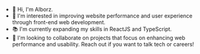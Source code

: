
<!--
**amesbahi/amesbahi** is a ✨ _special_ ✨ repository because its `README.md` (this file) appears on your GitHub profile.

Here are some ideas to get you started:

- 🔭 I’m currently working on ...
- 🌱 I’m currently learning ...
- 👯 I’m looking to collaborate on ...
- 🤔 I’m looking for help with ...
- 💬 Ask me about ...
- 📫 How to reach me: ...
- 😄 Pronouns: ...
- ⚡ Fun fact: ...
-->

- 👋 Hi, I'm Alborz.
- 🎯 I'm interested in improving website performance and user experience through front-end web development.
- 📚 I'm currently expanding my skills in ReactJS and TypeScript.
- 🤝 I'm looking to collaborate on projects that focus on enhancing web performance and usability. Reach out if you want to talk tech or careers!

